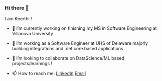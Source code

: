 ### Hi there 👋

I am Keerthi !



- 🔭 I’m currently working on finishing my MS in Software Engineering at Villanova University 
- 🌱 I’m working as a Software Engineer at UHS of Delaware majorly building integrations and .net core based applications
- 👯 I’m looking to collaborate on DataScience/ML based projects/learnings !


- 📫 How to reach me: [LinkedIn](https://www.linkedin.com/in/keerthiseethas/) [Email](keerthi_seetha@yahoo.com)



